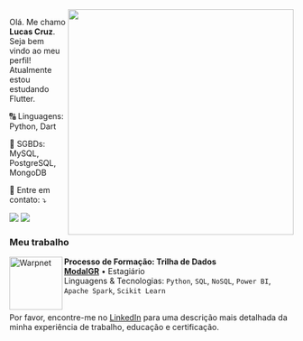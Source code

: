 <img src="https://vera-teknoloji.com/wp-content/uploads/2022/04/63583-visualization-data-illustration-png-image-high-quality.png" min-width="400px" max-width="400px" width="400px" align="right">

<p align="left"> 
  Olá. Me chamo <strong>Lucas Cruz</strong>. Seja bem vindo ao meu perfil!<br>
  Atualmente estou estudando Flutter.
</p>

<p align="left">
  🔠 Linguagens: Python, Dart
</p>

<p align="left">
  🔣 SGBDs: MySQL, PostgreSQL, MongoDB
</p>

<p align="left">
  💌 Entre em contato: ⤵️
</p>

<p align="left">
  <a href="mailto:lucascruzestudo@gmail.com.br" alt="Gmail">
  <img src="https://img.shields.io/badge/-Gmail-FF0000?style=flat-square&labelColor=FF0000&logo=gmail&logoColor=white" /></a>

  <a href="https://www.linkedin.com/in/lucasgomescruz" alt="LinkedIn">
  <img src="https://img.shields.io/badge/-Linkedin-0e76a8?style=flat-square&logo=Linkedin&logoColor=white" /></a>

</p>

### Meu trabalho

[<img align="left" height="94px" width="94px" alt="Warpnet" src="https://s3.amazonaws.com/gupy5/production/companies/2319/career/4039/images/2023-03-30_23-09_companyLogoUrl.png"/>](https://modalgr.com.br/)

**Processo de Formação: Trilha de Dados** \
[**ModalGR**](https://modalgr.com.br/) • Estagiário \
Linguagens & Tecnologias: `Python`, `SQL`, `NoSQL`, `Power BI`, `Apache Spark`, `Scikit Learn`\
<br/>


Por favor, encontre-me no [LinkedIn](https://www.linkedin.com/in/lucasgomescruz) para uma descrição mais detalhada da minha experiência de trabalho, educação e certificação.
